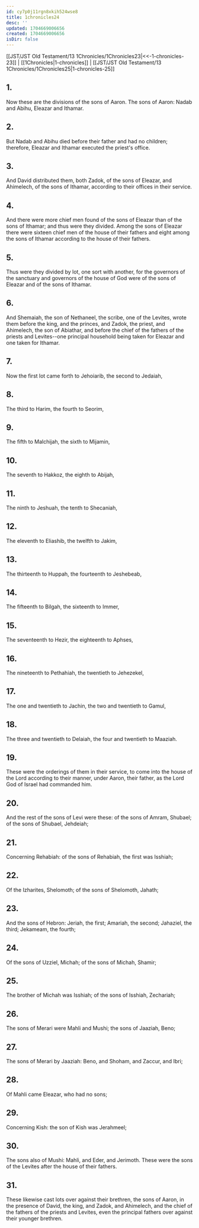 ```yaml
---
id: cy7p0j11rgn8xkih524wse8
title: 1chronicles24
desc: ''
updated: 1704669006656
created: 1704669006656
isDir: false
---
```

[[JST/JST Old Testament/13 1Chronicles/1Chronicles23|<<-1-chronicles-23]] | [[1Chronicles|1-chronicles]] | [[JST/JST Old Testament/13 1Chronicles/1Chronicles25|1-chronicles-25]]
## 1.
Now these are the divisions of the sons of Aaron. The sons of Aaron: Nadab and Abihu, Eleazar and Ithamar.
## 2.
But Nadab and Abihu died before their father and had no children; therefore, Eleazar and Ithamar executed the priest\'s office.
## 3.
And David distributed them, both Zadok, of the sons of Eleazar, and Ahimelech, of the sons of Ithamar, according to their offices in their service.
## 4.
And there were more chief men found of the sons of Eleazar than of the sons of Ithamar; and thus were they divided. Among the sons of Eleazar there were sixteen chief men of the house of their fathers and eight among the sons of Ithamar according to the house of their fathers.
## 5.
Thus were they divided by lot, one sort with another, for the governors of the sanctuary and governors of the house of God were of the sons of Eleazar and of the sons of Ithamar.
## 6.
And Shemaiah, the son of Nethaneel, the scribe, one of the Levites, wrote them before the king, and the princes, and Zadok, the priest, and Ahimelech, the son of Abiathar, and before the chief of the fathers of the priests and Levites\--one principal household being taken for Eleazar and one taken for Ithamar.
## 7.
Now the first lot came forth to Jehoiarib, the second to Jedaiah,
## 8.
The third to Harim, the fourth to Seorim,
## 9.
The fifth to Malchijah, the sixth to Mijamin,
## 10.
The seventh to Hakkoz, the eighth to Abijah,
## 11.
The ninth to Jeshuah, the tenth to Shecaniah,
## 12.
The eleventh to Eliashib, the twelfth to Jakim,
## 13.
The thirteenth to Huppah, the fourteenth to Jeshebeab,
## 14.
The fifteenth to Bilgah, the sixteenth to Immer,
## 15.
The seventeenth to Hezir, the eighteenth to Aphses,
## 16.
The nineteenth to Pethahiah, the twentieth to Jehezekel,
## 17.
The one and twentieth to Jachin, the two and twentieth to Gamul,
## 18.
The three and twentieth to Delaiah, the four and twentieth to Maaziah.
## 19.
These were the orderings of them in their service, to come into the house of the Lord according to their manner, under Aaron, their father, as the Lord God of Israel had commanded him.
## 20.
And the rest of the sons of Levi were these: of the sons of Amram, Shubael; of the sons of Shubael, Jehdeiah;
## 21.
Concerning Rehabiah: of the sons of Rehabiah, the first was Isshiah;
## 22.
Of the Izharites, Shelomoth; of the sons of Shelomoth, Jahath;
## 23.
And the sons of Hebron: Jeriah, the first; Amariah, the second; Jahaziel, the third; Jekameam, the fourth;
## 24.
Of the sons of Uzziel, Michah; of the sons of Michah, Shamir;
## 25.
The brother of Michah was Isshiah; of the sons of Isshiah, Zechariah;
## 26.
The sons of Merari were Mahli and Mushi; the sons of Jaaziah, Beno;
## 27.
The sons of Merari by Jaaziah: Beno, and Shoham, and Zaccur, and Ibri;
## 28.
Of Mahli came Eleazar, who had no sons;
## 29.
Concerning Kish: the son of Kish was Jerahmeel;
## 30.
The sons also of Mushi: Mahli, and Eder, and Jerimoth. These were the sons of the Levites after the house of their fathers.
## 31.
These likewise cast lots over against their brethren, the sons of Aaron, in the presence of David, the king, and Zadok, and Ahimelech, and the chief of the fathers of the priests and Levites, even the principal fathers over against their younger brethren.

